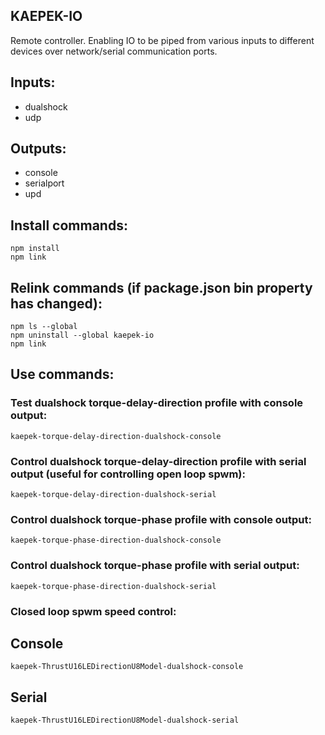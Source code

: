 ## KAEPEK-IO

Remote controller. Enabling IO to be piped from various inputs to different devices over network/serial communication ports.

## Inputs:

- dualshock
- udp

## Outputs:

- console
- serialport
- upd

## Install commands:

```
npm install
npm link
```

## Relink commands (if package.json bin property has changed):

```
npm ls --global
npm uninstall --global kaepek-io
npm link
```

## Use commands:

### Test dualshock torque-delay-direction profile with console output:
```
kaepek-torque-delay-direction-dualshock-console
```

### Control dualshock torque-delay-direction profile with serial output (useful for controlling open loop spwm):
```
kaepek-torque-delay-direction-dualshock-serial
```

### Control dualshock torque-phase profile with console output:

```
kaepek-torque-phase-direction-dualshock-console
```

### Control dualshock torque-phase profile with serial output:

```
kaepek-torque-phase-direction-dualshock-serial
```

### Closed loop spwm speed control:

## Console
```
kaepek-ThrustU16LEDirectionU8Model-dualshock-console
```

## Serial
```
kaepek-ThrustU16LEDirectionU8Model-dualshock-serial
```

